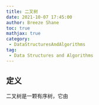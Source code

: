 ```yaml
---
title: 二叉树
date: 2021-10-07 17:45:00
author: Breeze Shane
toc: true
mathjax: true
category:
 - DataStructuresAndAlgorithms
tag:
 - Data Structures and Algorithms
---
```


## 定义

二叉树是一颗有序树，它由
